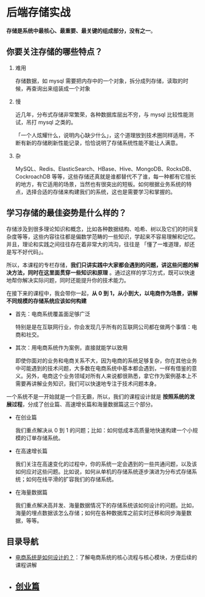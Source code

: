 # 后端存储实战

**存储是系统中最核心、最重要、最关键的组成部分，没有之一**。

## 你要关注存储的哪些特点？

1. 难用

   存储数据，如 mysql 需要把内存中的一个对象，拆分成列存储，读取的时候，再查询出来组装成一个对象

2. 慢

   近几年，分布式存储非常繁荣，各种数据库层出不穷，与 mysql 比较性能测试，吊打 mysql 之类的。

   「一个人炫耀什么，说明内心缺少什么」，这个道理放到技术圈同样适用，不断有新的存储刷新性能记录，恰恰说明了存储系统性能不能让人满意。

3. 杂

   MySQL、Redis、ElasticSearch、HBase、Hive、MongoDB、RocksDB、CockroachDB 等等，这些存储还真就是谁都替代不了谁，每一种都有它擅长的地方，有它适用的场景，当然也有很突出的短板。如何根据业务系统的特点，选择合适的存储来构建我们的系统，这也是需要学习和掌握的。

## 学习存储的最佳姿势是什么样的？

存储涉及到很多理论知识和概念，比如各种数据结构、哈希、树以及它们的时间复杂度等等，这些内容往往都是偏数学范畴的一些知识，学起来不容易理解和记忆。并且，理论和实践之间往往存在着非常大的鸿沟，往往是 「懂了一堆道理，却还是写不好代码」。

所以，本课程的专栏存储，**我们只讲实践中大家都会遇到的问题，讲这些问题的解决方法，同时在这里面贯穿一些知识和原理** 。通过这样的学习方式，既可以快速地帮你解决实际问题，同时还能提升你的技术能力。

在接下来的课程中，我会带你一起，**从 0 到 1，从小到大，以电商作为场景，讲解不同规模的存储系统应该如何构建**

- 首先：电商系统覆盖面足够广泛 

  特别是是在互联网行业，你会发现几乎所有的互联网公司都在做两个事情：电商和社交。

- 其次：用电商系统作为案例，直接就能学以致用

  即使你面对的业务和电商关系不大，因为电商的系统足够复杂，你在其他业务中可能遇到的技术问题，大多数在电商系统中基本都会遇到，一样有借鉴的意义。另外，电商这个业务领域对所有人来说都很熟悉，拿它作为案例基本上不需要再讲解业务知识，我们可以快速地专注于技术问题本身。

一个系统不是一开始就是一个巨无霸，所以，我们的课程设计就是 **按照系统的发展过程**，分成了创业篇、高速增长篇和海量数据篇这三个部分。

- 在创业篇

  我们重点解决从 0 到 1 的问题；比如：如何低成本高质量地快速构建一个小规模的订单存储系统。

- 在高速增长篇

  我们关注在高速变化的过程中，你的系统一定会遇到的一些共通问题，以及该如何应对这些问题。比如说，如何从单机的存储系统逐步演进为分布式存储系统；如何在线平滑的扩容我们的存储系统。

- 在海量数据篇

  我们重点解决高并发、海量数据情况下的存储系统该如何设计的问题。比如，海量的埋点数据该怎么存储；如何在各种数据库之前实时迁移和同步海量数据，等等。

## 目录导航

- [电商系统是如何设计的？](./00/)：了解电商系统的核心流程与核心模块，方便后续的课程讲解
- [创业篇](./01/)
  - 


